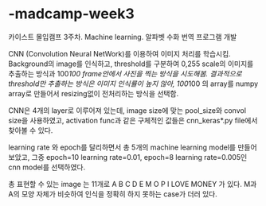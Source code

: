 # -madcamp-week3
카이스트 몰입캠프 3주차. Machine learning. 알파벳 수화 번역 프로그램 개발

CNN (Convolution Neural NetWork)를 이용하여 이미지 처리를 학습시킴.
Background의 image를 인식하고, threshold를 구분하여 0,255 scale의 이미지를 추출하는 방식과
100*100 frame안에서 사진을 찍는 방식을 시도해봄.
결과적으로 threshold만 추출하는 방식은 이미지 인식률이 높지 않아, 100*100 의 array를 numpy array로 만들어서 resizing없이 전처리하는 방식을 선택함.


CNN은 4개의 layer로 이루어져 있는데, image size에 맞는 pool_size와 convol size을 사용하였고, activation func과 같은 구체적인 값들은 
cnn_keras*.py file에서 찾아볼 수 있다. 

learning rate 와 epoch를 달리하면서 총 5개의 machine learning model를 만들어 보았고,
그중 epoch=10 learning rate=0.01, epoch=8 learning rate=0.005인 cnn model를 선택하였다.

총 표현할 수 있는 image 는 11개로 A B C D E M O P I  LOVE MONEY 가 있다.
M과 A의 모양 자체가 비슷하여 인식을 정확히 하지 못하는 case가 더러 있다. 
